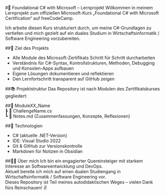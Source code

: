 #📘 Foundational C# with Microsoft – Lernprojekt
Willkommen in meinem Lernprojekt zum offiziellen Microsoft-Kurs „Foundational C# with Microsoft Certification“ auf freeCodeCamp.

Ich arbeite diesen Kurs strukturiert durch, um meine C#-Grundlagen zu vertiefen und mich gezielt auf ein duales Studium in Wirtschaftsinformatik / Software Engineering vorzubereiten.

##🎯 Ziel des Projekts
- Alle Module des Microsoft-Zertifikats Schritt für Schritt durcharbeiten
- Verständnis für C#-Syntax, Kontrollstrukturen, Methoden, Debugging und Konsolen-Apps aufbauen
- Eigene Lösungen dokumentieren und reflektieren
- Den Lernfortschritt transparent auf GitHub zeigen

##📚 Projektstruktur
Das Repository ist nach Modulen des Zertifikatskurses gegliedert:

##📁 ModuleXX_Name  
┣ 📄 ChallengeName.cs  
┗ 📄 Notes.md (Zusammenfassungen, Konzepte, Reflexionen)

##🔧 Technologien
- C# (aktuelle .NET-Version)
- IDE: Visual Studio 2022
- Git & GitHub zur Versionskontrolle
- Markdown für Notizen in Obsidian

##🙋‍♂️ Über mich
Ich bin ein engagierter Quereinsteiger mit starkem Interesse an Softwareentwicklung und DevOps.  
Aktuell bereite ich mich auf einen dualen Studiengang in Wirtschaftsinformatik / Software Engineering vor.  
Dieses Repository ist Teil meines autodidaktischen Weges – vielen Dank fürs Reinschauen! ✌️


